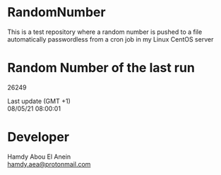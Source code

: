 # RandomNumber    
This is a test repository where a random number is pushed to a file automatically passwordless from a cron job in my Linux CentOS server    
# Random Number of the last run   
26249
      
Last update (GMT +1)    
08/05/21 08:00:01
# Developer    
Hamdy Abou El Anein   
hamdy.aea@protonmail.com
